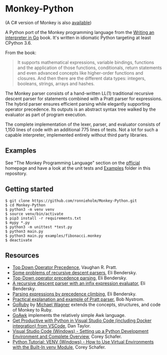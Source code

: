 # Monkey-Python

(A C# version of Monkey is also [available](https://github.com/ronnieholm/Monkey-CSharp))

A Python port of the Monkey programming language from the [Writing an
interpreter in Go](https://interpreterbook.com) book. It's written in idiomatic
Python targeting at least CPython 3.6.

From the book:

> It supports mathematical expressions, variable bindings, functions and the
> application of those functions, conditionals, return statements and even
> advanced concepts like higher-order functions and closures. And then there are
> the different data types: integers, booleans, strings, arrays and hashes.

The Monkey parser consists of a hand-written LL(1) traditional recursive descent
parser for statements combined with a Pratt parser for expressions. The hybrid
parser ensures efficient parsing while elegantly supporting operator precedence.
Its outputs is an abstract syntax tree walked by the evaluator as part of
program execution.

The complete implementation of the lexer, parser, and evaluator consists of
1,150 lines of code with an additional 775 lines of tests. Not a lot for such a
capable interpreter, implemented entirely without third party libraries.

## Examples

See "The Monkey Programming Language" section on the
[official](https://interpreterbook.com) homepage and have a look at the unit
tests and [Examples](Examples) folder in this repository.

## Getting started

    $ git clone https://github.com/ronnieholm/Monkey-Python.git
    $ cd Monkey-Python
    $ python3 -m venv venv
    $ source venv/bin/activate
    $ pip3 install -r requirements.txt
    $ mypy *.py
    $ python3 -m unittest *test.py
    $ python3 main.py
    $ python3 main.py examples/fibonacci.monkey
    $ deactivate

<!--
Creating requirements.txt after creating venv above
pip3 install mypy
pip3 freeze > requirements.txt
-->

## Resources

- [Top Down Operator
  Precedence](https://web.archive.org/web/20151223215421/http://hall.org.ua/halls/wizzard/pdf/Vaughan.Pratt.TDOP.pdf),
  Vaughan R. Pratt.
- [Some problems of recursive descent parsers](https://eli.thegreenplace.net/2009/03/14/some-problems-of-recursive-descent-parsers), Eli Bendersky.
- [Top-Down operator precedence parsing](https://eli.thegreenplace.net/2010/01/02/top-down-operator-precedence-parsing), Eli Bendersky.
- [A recursive descent parser with an infix expression evaluator](https://eli.thegreenplace.net/2009/03/20/a-recursive-descent-parser-with-an-infix-expression-evaluator), Eli Bendersky.
- [Parsing expressions by precedence climbing](https://eli.thegreenplace.net/2012/08/02/parsing-expressions-by-precedence-climbing.html), Eli Bendersky.
- [Practical explanation and example of Pratt parser](http://journal.stuffwithstuff.com/2011/03/19/pratt-parsers-expression-parsing-made-easy), Bob Nystrom.
- [GoRuby](https://github.com/goruby/goruby) by [Michael
  Wagner](https://twitter.com/mitch000001) extends the concepts, structures, and
  code of Monkey to Ruby.
- [GoAwk](https://github.com/benhoyt/goawk) implements the relatively simple Awk language.
- [Get Productive with Python in Visual Studio Code (including Docker integration) from VSCode](https://www.youtube.com/watch?v=6YLMWU-5H9o), Dan Taylor.
- [Visual Studio Code (Windows) - Setting up a Python Development Environment and Complete Overview](https://www.youtube.com/watch?v=-nh9rCzPJ20), Corey Schafer.
- [Python Tutorial: VENV (Windows) - How to Use Virtual Environments with the Built-In venv Module](https://www.youtube.com/watch?v=APOPm01BVrk), Corey Schafer.